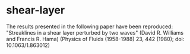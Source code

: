 # shear-layer
The results presented in the following paper have been reproduced:
"Streaklines in a shear layer perturbed by two waves" (David R. Williams and Francis R. Hama)
(Physics of Fluids (1958-1988) 23, 442 (1980); doi: 10.1063/1.863012) 
